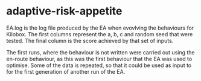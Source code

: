 # adaptive-risk-appetite

EA.log is the log file produced by the EA when evovlving the behaviours for Kilobox. The first columns represent the a, b, c and random seed that were tested. The final column is the score achieved by that set of inputs.

The first runs, where the behaviour is not written were carried out using the en-route behaviour, as this was the first behaviour that the EA was used to optimise. Some of the data is repeated, so that it could be used as input to for the first generation of another run of the EA.
